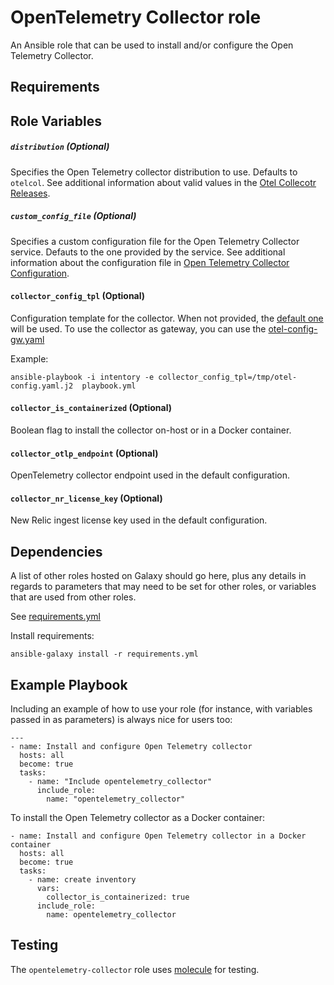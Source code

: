 OpenTelemetry Collector role
============================

An Ansible role that can be used to install and/or configure the Open Telemetry Collector.

Requirements
------------


Role Variables
--------------

##### `distribution` (Optional)

Specifies the Open Telemetry collector distribution to use.  Defaults to
`otelcol`. See additional information about valid values in the
[Otel Collecotr Releases](https://github.com/open-telemetry/opentelemetry-collector-releases).

##### `custom_config_file` (Optional)

Specifies a custom configuration file for the Open Telemetry Collector service. Defauts to the one provided by the service.
See additional information about the configuration file in [Open Telemetry Collector Configuration](https://opentelemetry.io/docs/collector/configuration/).

#### `collector_config_tpl` (Optional)
Configuration template for the collector. When not provided, the [default one](./templates/otel-config.yaml.j2) will be used.
To use the collector as gateway, you can use the [otel-config-gw.yaml](./templates/otel-config-gw.yaml.j2)

Example:
```shell
ansible-playbook -i intentory -e collector_config_tpl=/tmp/otel-config.yaml.j2  playbook.yml
```

#### `collector_is_containerized` (Optional)
Boolean flag to install the collector on-host or in a Docker container.

#### `collector_otlp_endpoint` (Optional)
OpenTelemetry collector endpoint used in the default configuration.

#### `collector_nr_license_key` (Optional)
New Relic ingest license key used in the default configuration. 

Dependencies
------------

A list of other roles hosted on Galaxy should go here, plus any details in regards to parameters that may need to be set for other roles, or variables that are used from other roles.

See [requirements.yml](requirements.yml)

Install requirements:
```
ansible-galaxy install -r requirements.yml
```

Example Playbook
----------------

Including an example of how to use your role (for instance, with variables passed in as parameters) is always nice for users too:

```
---
- name: Install and configure Open Telemetry collector
  hosts: all
  become: true
  tasks:
    - name: "Include opentelemetry_collector"
      include_role:
        name: "opentelemetry_collector"
```

To install the Open Telemetry collector as a Docker container:

```
- name: Install and configure Open Telemetry collector in a Docker container
  hosts: all
  become: true
  tasks:
    - name: create inventory
      vars:
        collector_is_containerized: true
      include_role:
        name: opentelemetry_collector
```

## Testing

The `opentelemetry-collector` role uses [molecule](https://github.com/ansible-community/molecule)
for testing.
